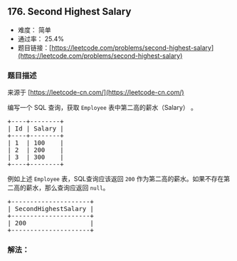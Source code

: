 ## 176. Second Highest Salary

- 难度： 简单
- 通过率： 25.4%
- 题目链接：[https://leetcode.com/problems/second-highest-salary](https://leetcode.com/problems/second-highest-salary)


### 题目描述

来源于 [https://leetcode-cn.com/](https://leetcode-cn.com/)

<p>编写一个 SQL 查询，获取 <code>Employee</code>&nbsp;表中第二高的薪水（Salary）&nbsp;。</p>

<pre>+----+--------+
| Id | Salary |
+----+--------+
| 1  | 100    |
| 2  | 200    |
| 3  | 300    |
+----+--------+
</pre>

<p>例如上述&nbsp;<code>Employee</code>&nbsp;表，SQL查询应该返回&nbsp;<code>200</code> 作为第二高的薪水。如果不存在第二高的薪水，那么查询应返回 <code>null</code>。</p>

<pre>+---------------------+
| SecondHighestSalary |
+---------------------+
| 200                 |
+---------------------+
</pre>


### 解法：